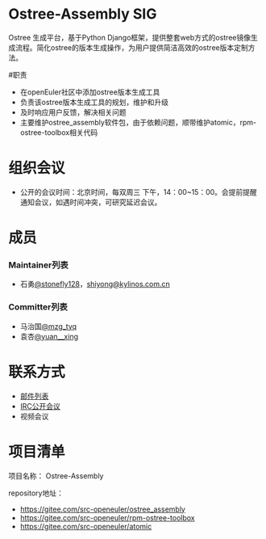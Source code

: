 # Ostree-Assembly SIG

   Ostree 生成平台，基于Python Django框架，提供整套web方式的ostree镜像生成流程。简化ostree的版本生成操作，为用户提供简洁高效的ostree版本定制方法。

#职责
 
- 在openEuler社区中添加ostree版本生成工具
- 负责该ostree版本生成工具的规划，维护和升级
- 及时响应用户反馈，解决相关问题
- 主要维护ostree_assembly软件包，由于依赖问题，顺带维护atomic，rpm-ostree-toolbox相关代码

# 组织会议

- 公开的会议时间：北京时间，每双周三 下午，14：00~15：00。会提前提醒通知会议，如遇时间冲突，可研究延迟会议。

# 成员

### Maintainer列表

- 石勇[@stonefly128](https://gitee.com/stonefly128)，shiyong@kylinos.com.cn

### Committer列表

- 马治国[@mzg_tyq](https://gitee.com/mzg_tyq)
- 袁杏[@yuan__xing](https://gitee.com/yuan__xing/)

# 联系方式

- [邮件列表]()
- [IRC公开会议]()
- 视频会议


# 项目清单
项目名称： Ostree-Assembly

repository地址：

- https://gitee.com/src-openeuler/ostree_assembly
- https://gitee.com/src-openeuler/rpm-ostree-toolbox
- https://gitee.com/src-openeuler/atomic

